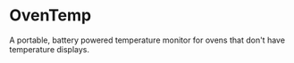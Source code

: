 # OvenTemp
A portable, battery powered temperature monitor for ovens that don't have temperature displays.
